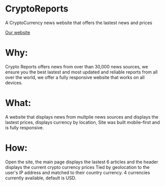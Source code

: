 # CryptoReports
A CryptoCurrency news website that offers the lastest news and prices

[Our website](https://facn5.github.io/CryptoReports/)
# Why:
Crypto Reports offers news from over than 30,000 news sources, we ensure you the best lastest
and most updated and reliable reports from all over the world, we offer a fully responsive website that works on
all devices.
# What:
A website that displays news from multplie news sources and displays the lastest prices, displays currency by location,
Site was built mobile-first and is fully responsive.
# How:
Open the site, the main page displays the lastest 6 articles and the header displays the current crypto currency prices
 Tied by geolocation to the user's IP address and matched to their country currency.  4 currencies currently available, default is USD.

